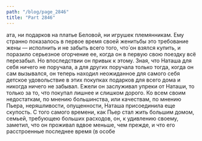 ```yaml
---
path: "/blog/page_2846"
title: "Part 2846"
---
```


ата, ни подарков на платье Беловой, ни игрушек племянникам. Ему странно показалось в первое время своей женитьбы это требование жены — исполнить и не забыть всего того, что́ он взялся купить, и поразило серьезное огорчение ее, когда он в первую свою поездку всё перезабыл. Ho впоследствии он привык к этому. Зная, что Наташа для себя ничего не поручала, а для других поручала только тогда, когда он сам вызывался, он теперь находил неожиданное для самого себя детское удовольствие в этих покупках подарков для всего дома и никогда ничего не забывал. Ежели он заслуживал упреки от Наташи, то только за то, что покупал лишнее и слишком дорого. Ко всем своим недостаткам, по мнению большинства, или качествам, по мнению Пьера, неряшливости, опущенности, Наташа присоединила еще скупость.
С того самого времени, как Пьер стал жить большим домом, семьей, требующею больших расходов, он, к удивлению своему, заметил, что он проживал вдвое меньше, чем прежде, и что его расстроенные последнее время (в особе
